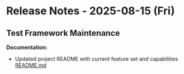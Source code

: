 # Release Notes - 2025-08-15 (Fri)

## Test Framework Maintenance

**Documentation:**

- Updated project README with current feature set and capabilities [README.md](../../../README.md)
